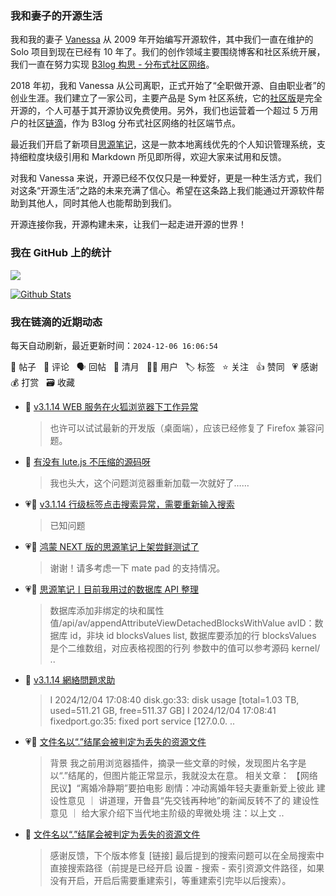 ### 我和妻子的开源生活

我和我的妻子 [Vanessa](https://github.com/Vanessa219) 从 2009 年开始编写开源软件，其中我们一直在维护的 Solo 项目到现在已经有 10 年了。我们的创作领域主要围绕博客和社区系统开展，我们一直在努力实现 [B3log 构思 - 分布式社区网络](https://ld246.com/article/1546941897596)。

2018 年初，我和 Vanessa 从公司离职，正式开始了“全职做开源、自由职业者”的创业生涯。我们建立了一家公司，主要产品是 Sym 社区系统，它的[社区版](https://github.com/88250/symphony)是完全开源的，个人可基于其开源协议免费使用。另外，我们也运营着一个超过 5 万用户的社区[链滴](https://ld246.com)，作为 B3log 分布式社区网络的社区端节点。

最近我们开启了新项目[思源笔记](https://github.com/siyuan-note/siyuan)，这是一款本地离线优先的个人知识管理系统，支持细粒度块级引用和 Markdown 所见即所得，欢迎大家来试用和反馈。

对我和 Vanessa 来说，开源已经不仅仅只是一种爱好，更是一种生活方式，我们对这条“开源生活”之路的未来充满了信心。希望在这条路上我们能通过开源软件帮助到其他人，同时其他人也能帮助到我们。

开源连接你我，开源构建未来，让我们一起走进开源的世界！

### 我在 GitHub 上的统计

<a title="Hits" target="_blank" href="https://github.com/88250/88250"><img src="https://hits.b3log.org/88250/88250.svg"></a>

[![Github Stats](https://github-readme-stats.vercel.app/api?username=88250&theme=tokyonight&show_icons=true)](https://github.com/88250)

<!--events start -->

### 我在链滴的近期动态

每天自动刷新，最近更新时间：`2024-12-06 16:06:54`

📝 帖子 &nbsp; 💬 评论 &nbsp; 🗣 回帖 &nbsp; 🌙 清月 &nbsp; 👨‍💻 用户 &nbsp; 🏷️ 标签 &nbsp; ⭐️ 关注 &nbsp; 👍 赞同 &nbsp; 💗 感谢 &nbsp; 💰 打赏 &nbsp; 🗃 收藏

* 💬 [v3.1.14 WEB 服务在火狐浏览器下工作异常](https://ld246.com/article/1733288723938/comment/1733447360512#comments)

  > 也许可以试试最新的开发版（桌面端），应该已经修复了 Firefox 兼容问题。
* 💬 [有没有 lute.js 不压缩的源码呀](https://ld246.com/article/1732988361538/comment/1733419827683#comments)

  > 我也头大，这个问题浏览器重新加载一次就好了……
* 💗💬 [v3.1.14 行级标签点击搜索异常，需要重新输入搜索](https://ld246.com/article/1733410653932/comment/1733411371860#comments)

  > 已知问题
* 💗💬 [鸿蒙 NEXT 版的思源笔记上架尝鲜测试了](https://ld246.com/article/1733151081951/comment/1733406641732#comments)

  > 谢谢！请多考虑一下 mate pad 的支持情况。
* 💗📝 [思源笔记丨目前我用过的数据库 API 整理](https://ld246.com/article/1733365731025)

  > 数据库添加非绑定的块和属性值/api/av/appendAttributeViewDetachedBlocksWithValue avID：数据库 id，非块 id blocksValues list, 数据库要添加的行 blocksValues 是个二维数组，对应表格视图的行列 参数中的值可以参考源码 kernel/ ..
* 💬 [v3.1.14 網絡問題求助](https://ld246.com/article/1733302855374/comment/1733326848363#comments)

  > I 2024/12/04 17:08:40 disk.go:33: disk usage [total=1.03 TB, used=511.21 GB, free=511.37 GB] I 2024/12/04 17:08:41 fixedport.go:35: fixed port service [127.0.0. ..
* 💗📝 [文件名以“.”结尾会被判定为丢失的资源文件](https://ld246.com/article/1733279312778)

  > 背景 我之前用浏览器插件，摘录一些文章的时候，发现图片名字是以“.”结尾的，但图片能正常显示，我就没太在意。 相关文章： 【网络民议】“离婚冷静期”要拍电影 剧情：冲动离婚年轻夫妻重新爱上彼此 建设性意见 ｜ 讲道理，开鲁县“先交钱再种地”的新闻反转不了的 建设性意见 ｜ 给大家介绍下当代地主阶级的卑微处境 注：以上文 ..
* 💬 [文件名以“.”结尾会被判定为丢失的资源文件](https://ld246.com/article/1733279312778/comment/1733320169585#comments)

  > 感谢反馈，下个版本修复 [链接] 最后提到的搜索问题可以在全局搜索中直接搜索路径（前提是已经开启 设置 - 搜索 - 索引资源文件路径，如果没有开启，开启后需要重建索引，等重建索引完毕以后搜索）。


<!--events end -->
